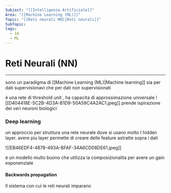 ```yaml
---
Subject: "[[Intelligenza Artificiale]]"
Area: "[[Machine Learning (ML)]]"
Topic: "[[Reti neurali MOC|Reti neurali]]"
SubTopic: 
tags:
  - IA
  - ML
---
```

# Reti Neurali (NN)
---


sono un paradigma di [[Machine Learning (ML)|Machine learning]] sia per dati supervisionavi che per dati non supervisionati 


è una rete di  threshold unit , ha capacita di approssimazione universale 
![[D404418E-5C2B-4D3A-B1D9-50A59C4A2AC1.jpeg]]
prende ispirazione dei veri neuroni biologici

### Deep learning
un approccio per struttura una rete neurale dove si usano molto l hidden layer.
avere piu layer permette di creare delle feature astratte sopra i dati 

![[EB46EDF4-4878-493A-BFAF-34A6CD08DE61.jpeg]]


è un modello multo buono che utilizza la composizionalita per avere un gain esponenziale 




#### Backwards propagation
Il sistema con cui le reti neurali imparano 



